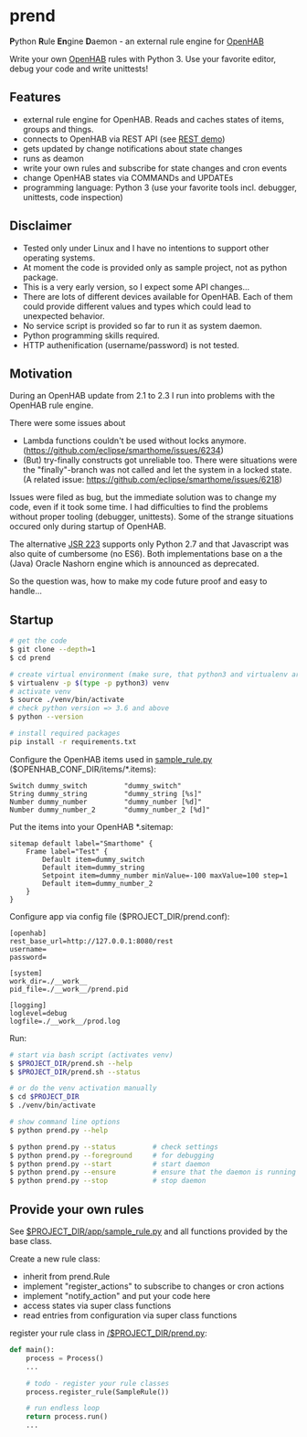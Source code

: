 # prend

**P**ython **R**ule **En**gine **D**aemon - an external rule engine for [OpenHAB]

Write your own [OpenHAB] rules with Python 3. Use your favorite editor, debug your code and write unittests!


## Features

- external rule engine for OpenHAB. Reads and caches states of items, groups and things.
- connects to OpenHAB via REST API (see [REST demo](http://demo.openhab.org:8080/doc/index.html))
- gets updated by change notifications about state changes
- runs as deamon
- write your own rules and subscribe for state changes and cron events
- change OpenHAB states via COMMANDs and UPDATEs
- programming language: Python 3 (use your favorite tools incl. debugger, unittests, code inspection)


## Disclaimer

- Tested only under Linux and I have no intentions to support other operating systems.
- At moment the code is provided only as sample project, not as python package.
- This is a very early version, so I expect some API changes...
- There are lots of different devices available for OpenHAB. Each of them could provide different values and types which could lead to unexpected behavior.
- No service script is provided so far to run it as system daemon.
- Python programming skills required.
- HTTP authenification (username/password) is not tested.


## Motivation

During an OpenHAB update from 2.1 to 2.3 I run into problems with the OpenHAB rule engine.

There were some issues about
- Lambda functions couldn't be used without locks anymore. (https://github.com/eclipse/smarthome/issues/6234)
- (But) try-finally constructs got unreliable too. There were situations were the "finally"-branch was not called and let the system in a locked state. (A related issue: https://github.com/eclipse/smarthome/issues/6218)


Issues were filed as bug, but the immediate solution was to change my code, even if it took some time. I had difficulties to find the problems without proper tooling (debugger, unittests). Some of the strange situations occured only during startup of OpenHAB.

The alternative [JSR 223](https://www.openhab.org/docs/configuration/jsr223-js.html) supports only Python 2.7 and that Javascript was also quite of cumbersome (no ES6). Both implementations base on a the (Java) Oracle Nashorn engine which is announced as deprecated.

So the question was, how to make my code future proof and easy to handle...


## Startup

```bash
# get the code
$ git clone --depth=1
$ cd prend

# create virtual environment (make sure, that python3 and virtualenv are installed)
$ virtualenv -p $(type -p python3) venv
# activate venv
$ source ./venv/bin/activate
# check python version => 3.6 and above
$ python --version

# install required packages
pip install -r requirements.txt
```

Configure the OpenHAB items used in [sample_rule.py] ($OPENHAB_CONF_DIR/items/*.items):
```
Switch dummy_switch 		"dummy_switch"
String dummy_string 		"dummy_string [%s]"
Number dummy_number 		"dummy_number [%d]"
Number dummy_number_2 		"dummy_number_2 [%d]"
```

Put the items into your OpenHAB *.sitemap:
```
sitemap default label="Smarthome" {
    Frame label="Test" {
        Default item=dummy_switch
        Default item=dummy_string
        Setpoint item=dummy_number minValue=-100 maxValue=100 step=1
        Default item=dummy_number_2
    }
}
```

Configure app via config file ($PROJECT_DIR/prend.conf):
```
[openhab]
rest_base_url=http://127.0.0.1:8080/rest
username=
password=

[system]
work_dir=./__work__
pid_file=./__work__/prend.pid

[logging]
loglevel=debug
logfile=./__work__/prod.log
```

Run:
```bash
# start via bash script (activates venv)
$ $PROJECT_DIR/prend.sh --help
$ $PROJECT_DIR/prend.sh --status

# or do the venv activation manually
$ cd $PROJECT_DIR
$ ./venv/bin/activate

# show command line options
$ python prend.py --help

$ python prend.py --status         # check settings
$ python prend.py --foreground     # for debugging
$ python prend.py --start          # start daemon
$ python prend.py --ensure         # ensure that the daemon is running (e.g. call from cron)
$ python prend.py --stop           # stop daemon
```

## Provide your own rules

See [$PROJECT_DIR/app/sample_rule.py][sample_rule.py] and all functions provided by the base class.

Create a new rule class:
- inherit from prend.Rule
- implement "register_actions" to subscribe to changes or cron actions
- implement "notify_action" and put your code here
- access states via super class functions
- read entries from configuration via super class functions

register your rule class in [/$PROJECT_DIR/prend.py](https://github.com/rosenloecher-it/prend/blob/master/prend.py):
```python
def main():
    process = Process()
    ...

    # todo - register your rule classes
    process.register_rule(SampleRule())

    # run endless loop
    return process.run()
    ...
```

[OpenHAB]: https://www.openhab.org/
[sample_rule.py]: https://github.com/rosenloecher-it/prend/blob/master/app/sample_rule.py

